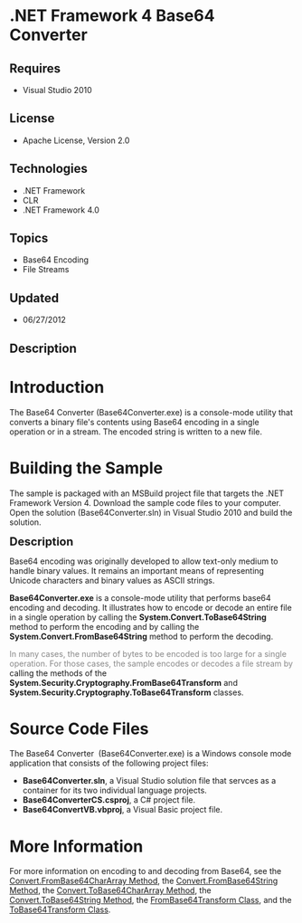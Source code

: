 # .NET Framework 4 Base64 Converter
## Requires
- Visual Studio 2010
## License
- Apache License, Version 2.0
## Technologies
- .NET Framework
- CLR
- .NET Framework 4.0
## Topics
- Base64 Encoding
- File Streams
## Updated
- 06/27/2012
## Description

<h1>Introduction</h1>
<p>The Base64 Converter (Base64Converter.exe) is a console-mode utility that converts a binary file's contents using Base64 encoding in a single operation or in a stream. The encoded string is written to a new file.</p>
<h1><span>Building the Sample</span></h1>
<p>The sample is packaged with an MSBuild project file that targets the .NET Framework Version 4. Download the sample code files to your computer. Open the solution (Base64Converter.sln) in Visual Studio 2010 and build the solution.</p>
<p><span style="font-size:20px; font-weight:bold">Description</span></p>
<p>Base64 encoding was&nbsp;originally developed to allow text-only medium to handle binary values. It remains an important means of&nbsp;representing Unicode characters and binary values as ASCII strings.</p>
<p><strong>Base64Converter.exe</strong> is a console-mode utility that performs base64 encoding and decoding. It illustrates how to encode or decode an entire file in a single operation by calling the
<strong>System.Convert.ToBase64String</strong> method to perform the encoding and by calling the
<strong>System.Convert.FromBase64String</strong> method to perform the decoding.</p>
<p><span style="color:#888888">In many cases, the number of bytes to be encoded is too large for a single operation. For those cases, the sample encodes or decodes a file stream by
</span>calling the methods of the <strong>System.Security.Cryptography.FromBase64Transform</strong> and
<strong>System.Security.Cryptography.ToBase64Transform</strong> classes.</p>
<h1><span>Source Code Files</span></h1>
<p>The Base64 Converter&nbsp;&nbsp;(Base64Converter.exe) is a Windows console mode application that consists of the following project files:</p>
<ul>
<li><strong>Base64Converter.sln</strong>, a Visual Studio solution file that servces as a container for its two individual language projects.
</li><li><strong>Base64ConverterCS.csproj</strong>, a C# project file. </li><li><strong>Base64ConvertVB.vbproj</strong>, a Visual Basic project file. </li></ul>
<h1>More Information</h1>
<p>For more information on encoding to and decoding from Base64, see the <a title="Convert.FromBase64CharArray Method" href="http://go.microsoft.com/fwlink/?LinkId=210681" target="_blank">
Convert.FromBase64CharArray Method</a>, the <a title="Convert.FromBase64String Method" href="http://go.microsoft.com/fwlink/?LinkId=210680" target="_blank">
Convert.FromBase64String Method</a>, the <a title="Convert.ToBase64CharArray Method" href="http://go.microsoft.com/fwlink/?LinkId=210682" target="_blank">
Convert.ToBase64CharArray Method</a>, the <a title="Convert.ToBase64String Method" href="http://go.microsoft.com/fwlink/?LinkId=210683" target="_blank">
Convert.ToBase64String Method</a>, the <a title="FromBase64Transform Class" href="http://go.microsoft.com/fwlink/?LinkId=210684" target="_blank">
FromBase64Transform Class</a>, and the <a title="ToBase64Transform Class" href="http://go.microsoft.com/fwlink/?LinkId=210685" target="_blank">
ToBase64Transform Class</a>.</p>
